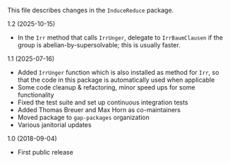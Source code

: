 This file describes changes in the `InduceReduce` package.

1.2 (2025-10-15)
  - In the `Irr` method that calls `IrrUnger`,
    delegate to `IrrBaumClausen` if the group is abelian-by-supersolvable;
    this is usually faster.

1.1 (2025-07-16)
  - Added `IrrUnger` function which is also installed as method for `Irr`,
    so that the code in this package is automatically used when applicable
  - Some code cleanup & refactoring, minor speed ups for some functionality
  - Fixed the test suite and set up continuous integration tests
  - Added Thomas Breuer and Max Horn as co-maintainers
  - Moved package to `gap-packages` organization
  - Various janitorial updates

1.0 (2018-09-04)
  - First public release
